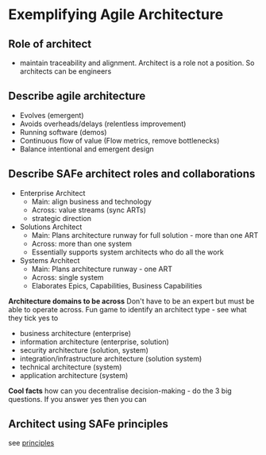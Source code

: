 # Exemplifying Agile Architecture

## Role of architect
* maintain traceability and alignment. Architect is a role not a position. So architects can be engineers

## Describe agile architecture
* Evolves (emergent)
* Avoids overheads/delays (relentless improvement)
* Running software (demos)
* Continuous flow of value (Flow metrics, remove bottlenecks)
* Balance intentional and emergent design

## Describe SAFe architect roles and collaborations
* Enterprise Architect
  * Main: align business and technology
  * Across: value streams (sync ARTs)
  * strategic direction
* Solutions Architect
  * Main: Plans architecture runway for full solution - more than one ART
  * Across: more than one system
  * Essentially supports system architects who do all the work
* Systems Architect
  * Main: Plans architecture runway - one ART
  * Across: single system
  * Elaborates Epics, Capabilities, Business Capabilities

**Architecture domains to be across**
Don't have to be an expert but must be able to operate across. 
Fun game to identify an architect type - see what they tick yes to
* business architecture (enterprise)
* information architecture  (enterprise, solution)
* security architecture (solution, system)
* integration/infrastructure architecture (solution system)
* technical architecture (system)
* application architecture (system)

**Cool facts**
how can you decentralise decision-making - do the 3 big questions. If you answer yes then you can 

## Architect using SAFe principles
see [principles](./C.safe-principles.md)
